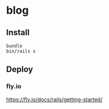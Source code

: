 # blog

## Install

```
bundle
bin/rails s
```

## Deploy
### fly.io

https://fly.io/docs/rails/getting-started/
